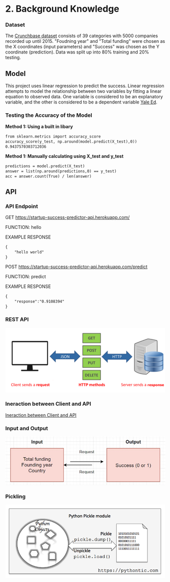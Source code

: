 # 2. Background Knowledge

### Dataset
The [Crunchbase dataset](https://www.kaggle.com/arindam235/startup-investments-crunchbase/data) consists of 39 categories with 5000 companies recorded up until 2015. "Foudning year" and "Total funding" were chosen as the X coordinates (input parameters) and "Success" was chosen as the Y coordinate (prediction). Data was split up into 80% training and 20% testing. 

## Model
This project uses linear regression to predict the success. Linear regression attempts to model the relationship between two variables by fitting a linear equation to observed data. One variable is considered to be an explanatory variable, and the other is considered to be a dependent variable [Yale Ed](http://www.stat.yale.edu/Courses/1997-98/101/linreg.htm).

### Testing the Accuracy of the Model

**Method 1: Using a built in libary**

```
from sklearn.metrics import accuracy_score
accuracy_score(y_test, np.around(model.predict(X_test),0))
0.9437570303712036
```

**Method 1: Manually calculating using X_test and y_test**
```
predictions = model.predict(X_test)
answer = list(np.around(predictions,0) == y_test)
acc = answer.count(True) / len(answer)
```

## API

### API Endpoint
GET https://startup-success-predictor-api.herokuapp.com/

FUNCTION: hello

EXAMPLE RESPONSE

```
{
    "hello world"
}
```

POST https://startup-success-predictor-api.herokuapp.com/predict

FUNCTION: predict

EXAMPLE RESPONSE

```
{
    "response":"0.9108394" 
}
```

### REST API

![REST API](https://github.com/shiyanboxer/Startup-Success-Predictor-v2/blob/master/Images/what_is_rest_api.png)

### Ineraction between Client and API

[Ineraction between Client and API](https://github.com/shiyanboxer/Startup-Success-Predictor-v2/blob/master/Images/Software%20Architecture.png)

### Input and Output

![Input and Output](https://github.com/shiyanboxer/Startup-Success-Predictor-v2/blob/master/Images/InOut.jpg)

### Pickling

![Picking](https://github.com/shiyanboxer/Startup-Success-Predictor-v2/blob/master/Images/python_pickle.png)
